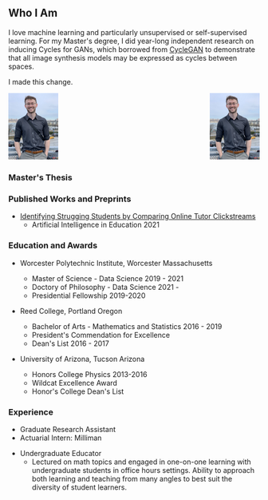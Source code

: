 ## Who I Am

I love machine learning and particularly unsupervised or self-supervised learning.
For my Master's degree, I did year-long independent research on inducing Cycles for GANs, which borrowed from [CycleGAN](https://junyanz.github.io/CycleGAN/) to demonstrate that all image synthesis models may be expressed as cycles between spaces.

I made this change.

<img src="https://github.com/alexander-moore/alexander-moore.github.io/blob/main/images/thumbnail_Image.jpg" width="100">
<img style="float: right;" src="https://github.com/alexander-moore/alexander-moore.github.io/blob/main/images/thumbnail_Image.jpg" width="100">


### Master's Thesis

### Published Works and Preprints
* [Identifying Strugging Students by Comparing Online Tutor Clickstreams](https://link.springer.com/chapter/10.1007%2F978-3-030-78270-2_52)
    - Artificial Intelligence in Education 2021

### Education and Awards
* Worcester Polytechnic Institute, Worcester Massachusetts
    - Master of Science - Data Science 2019 - 2021
    - Doctory of Philosophy - Data Science 2021 - 
    - Presidential Fellowship 2019-2020

* Reed College, Portland Oregon
    - Bachelor of Arts - Mathematics and Statistics 2016 - 2019
    - President's Commendation for Excellence
    - Dean's List 2016 - 2017

* University of Arizona, Tucson Arizona
    - Honors College Physics 2013-2016
    - Wildcat Excellence Award
    - Honor's College Dean's List

### Experience
- Graduate Research Assistant
- Actuarial Intern: Milliman
* Undergraduate Educator
    - Lectured on math topics and engaged in one-on-one learning with undergraduate students in office hours settings. Ability to approach both learning and teaching from many angles to best suit the diversity of student learners.

